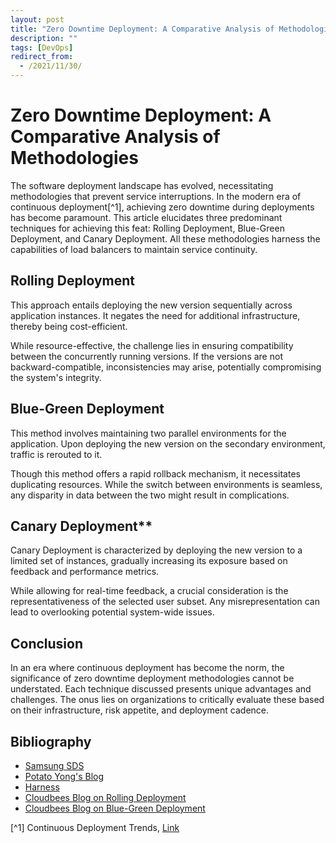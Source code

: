 ```yaml
---
layout: post
title: "Zero Downtime Deployment: A Comparative Analysis of Methodologies"
description: ""
tags: [DevOps]
redirect_from:
  - /2021/11/30/
---
```


# Zero Downtime Deployment: A Comparative Analysis of Methodologies

The software deployment landscape has evolved, necessitating methodologies that prevent service interruptions. In the modern era of continuous deployment[^1], achieving zero downtime during deployments has become paramount. This article elucidates three predominant techniques for achieving this feat: Rolling Deployment, Blue-Green Deployment, and Canary Deployment. All these methodologies harness the capabilities of load balancers to maintain service continuity.

## Rolling Deployment

This approach entails deploying the new version sequentially across application instances. It negates the need for additional infrastructure, thereby being cost-efficient. 

While resource-effective, the challenge lies in ensuring compatibility between the concurrently running versions. If the versions are not backward-compatible, inconsistencies may arise, potentially compromising the system's integrity.

## Blue-Green Deployment

This method involves maintaining two parallel environments for the application. Upon deploying the new version on the secondary environment, traffic is rerouted to it.

Though this method offers a rapid rollback mechanism, it necessitates duplicating resources. While the switch between environments is seamless, any disparity in data between the two might result in complications.

## Canary Deployment**

Canary Deployment is characterized by deploying the new version to a limited set of instances, gradually increasing its exposure based on feedback and performance metrics.

While allowing for real-time feedback, a crucial consideration is the representativeness of the selected user subset. Any misrepresentation can lead to overlooking potential system-wide issues.

## Conclusion

In an era where continuous deployment has become the norm, the significance of zero downtime deployment methodologies cannot be understated. Each technique discussed presents unique advantages and challenges. The onus lies on organizations to critically evaluate these based on their infrastructure, risk appetite, and deployment cadence.

## Bibliography

- [Samsung SDS](https://www.samsungsds.com/kr/insights/1256264_4627.html)
- [Potato Yong's Blog](https://potato-yong.tistory.com/136)
- [Harness](https://harness.io/blog/blue-green-canary-deployment-strategies/)
- [Cloudbees Blog on Rolling Deployment](https://www.cloudbees.com/blog/rolling-deployment)
- [Cloudbees Blog on Blue-Green Deployment](https://www.cloudbees.com/blog/blue-green-deployment)

[^1] Continuous Deployment Trends, [Link](https://imgur.com/a/3uBZKBN)
